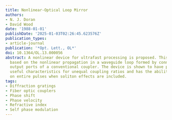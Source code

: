 ```yaml
---
title: Nonlinear-Optical Loop Mirror
authors:
- N. J. Doran
- David Wood
date: '1988-01-01'
publishDate: '2025-01-03T02:26:45.623576Z'
publication_types:
- article-journal
publication: '*Opt. Lett., OL*'
doi: 10.1364/OL.13.000056
abstract: A nonlinear device for ultrafast processing is proposed. This device is
  based on the nonlinear propagation in a waveguide loop formed by connecting the
  output ports of a conventional coupler. The device is shown to have potentially
  useful characteristics for unequal coupling ratios and has the ability to operate
  on entire pulses when soliton effects are included.
tags:
- Diffraction gratings
- Fiber optic couplers
- Phase shift
- Phase velocity
- Refractive index
- Self phase modulation
---
```

